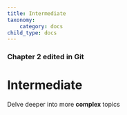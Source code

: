 ```yaml
---
title: Intermediate
taxonomy:
    category: docs
child_type: docs
---
```


### Chapter 2 edited in Git

# Intermediate

Delve deeper into more **complex** topics
